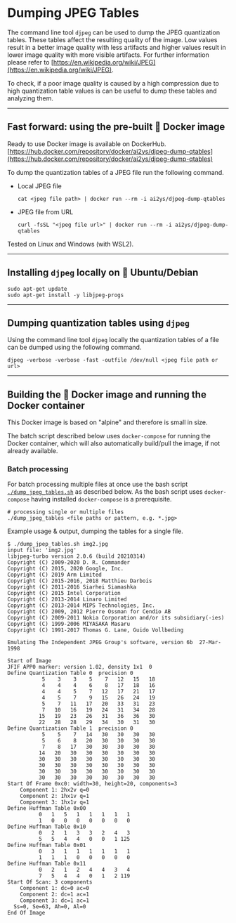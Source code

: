 # Dumping JPEG Tables
The command line tool `djpeg` can be used to dump the JPEG quantization tables. These tables affect the resulting quality of the image. Low values result in a better image quality with less artifacts and higher values result in lower image quality with more visible artifacts. For further information please refer to [https://en.wikipedia.org/wiki/JPEG](https://en.wikipedia.org/wiki/JPEG).

To check, if a poor image quality is caused by a high compression due to high quantization table values is can be useful to dump these tables and analyzing them.

---

## Fast forward: using the pre-built 🐳 Docker image

Ready to use Docker image is available on DockerHub.
[https://hub.docker.com/repository/docker/ai2ys/djpeg-dump-qtables](https://hub.docker.com/repository/docker/ai2ys/djpeg-dump-qtables)

To dump the quantization tables of a JPEG file run the following command.

- Local JPEG file

    ```shell
    cat <jpeg file path> | docker run --rm -i ai2ys/djpeg-dump-qtables
    ```

- JPEG file from URL

    ```shell
    curl -fsSL "<jpeg file url>" | docker run --rm -i ai2ys/djpeg-dump-qtables
    ```

Tested on Linux and Windows (with WSL2).

---

## Installing `djpeg` locally on 🐧 Ubuntu/Debian

```shell
sudo apt-get update
sudo apt-get install -y libjpeg-progs
```
---

## Dumping quantization tables using `djpeg`

Using the command line tool `djpeg` locally the quantization tables of a file can be dumped using the following command.
```shell
djpeg -verbose -verbose -fast -outfile /dev/null <jpeg file path or url>
```

---

## Building the 🐳 Docker image and running the Docker container

This Docker image is based on "alpine" and therefore is small in size.

The batch script described below uses `docker-compose` for running the Docker container, which will also automatically build/pull the image, if not already available.

### Batch processing

For batch processing multiple files at once use the bash script [`./dump_jpeg_tables.sh`](./dump_jpeg_tables.sh) as described below. As the bash script uses `docker-compose` having installed `docker-compose` is a prerequisite.

```shell
# processing single or multiple files
./dump_jpeg_tables <file paths or pattern, e.g. *.jpg>
```

Example usage & output, dumping the tables for a single file.

```shell
$ ./dump_jpep_tables.sh img2.jpg
input file: 'img2.jpg'
libjpeg-turbo version 2.0.6 (build 20210314)
Copyright (C) 2009-2020 D. R. Commander
Copyright (C) 2015, 2020 Google, Inc.
Copyright (C) 2019 Arm Limited
Copyright (C) 2015-2016, 2018 Matthieu Darbois
Copyright (C) 2011-2016 Siarhei Siamashka
Copyright (C) 2015 Intel Corporation
Copyright (C) 2013-2014 Linaro Limited
Copyright (C) 2013-2014 MIPS Technologies, Inc.
Copyright (C) 2009, 2012 Pierre Ossman for Cendio AB
Copyright (C) 2009-2011 Nokia Corporation and/or its subsidiary(-ies)
Copyright (C) 1999-2006 MIYASAKA Masaru
Copyright (C) 1991-2017 Thomas G. Lane, Guido Vollbeding

Emulating The Independent JPEG Group's software, version 6b  27-Mar-1998

Start of Image
JFIF APP0 marker: version 1.02, density 1x1  0
Define Quantization Table 0  precision 0
           5    3    3    5    7   12   15   18
           4    4    4    6    8   17   18   16
           4    4    5    7   12   17   21   17
           4    5    7    9   15   26   24   19
           5    7   11   17   20   33   31   23
           7   10   16   19   24   31   34   28
          15   19   23   26   31   36   36   30
          22   28   28   29   34   30   31   30
Define Quantization Table 1  precision 0
           5    5    7   14   30   30   30   30
           5    6    8   20   30   30   30   30
           7    8   17   30   30   30   30   30
          14   20   30   30   30   30   30   30
          30   30   30   30   30   30   30   30
          30   30   30   30   30   30   30   30
          30   30   30   30   30   30   30   30
          30   30   30   30   30   30   30   30
Start Of Frame 0xc0: width=30, height=20, components=3
    Component 1: 2hx2v q=0
    Component 2: 1hx1v q=1
    Component 3: 1hx1v q=1
Define Huffman Table 0x00
          0   1   5   1   1   1   1   1
          1   0   0   0   0   0   0   0
Define Huffman Table 0x10
          0   2   1   3   3   2   4   3
          5   5   4   4   0   0   1 125
Define Huffman Table 0x01
          0   3   1   1   1   1   1   1
          1   1   1   0   0   0   0   0
Define Huffman Table 0x11
          0   2   1   2   4   4   3   4
          7   5   4   4   0   1   2 119
Start Of Scan: 3 components
    Component 1: dc=0 ac=0
    Component 2: dc=1 ac=1
    Component 3: dc=1 ac=1
  Ss=0, Se=63, Ah=0, Al=0
End Of Image
```

